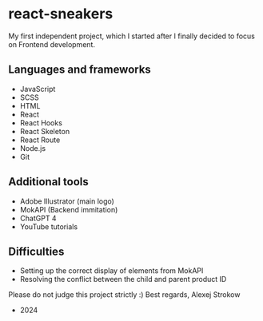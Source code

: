 # react-sneakers
My first independent project, which I started after I finally decided to focus on Frontend development. 

## Languages and frameworks
- JavaScript
- SCSS
- HTML
- React
- React Hooks
- React Skeleton
- React Route
- Node.js
- Git

## Additional tools
- Adobe Illustrator (main logo)
- MokAPI (Backend immitation)
- ChatGPT 4
- YouTube tutorials

## Difficulties
- Setting up the correct display of elements from MokAPI
- Resolving the conflict between the child and parent product ID

Please do not judge this project strictly :)
Best regards,
Alexej Strokow
- 2024




